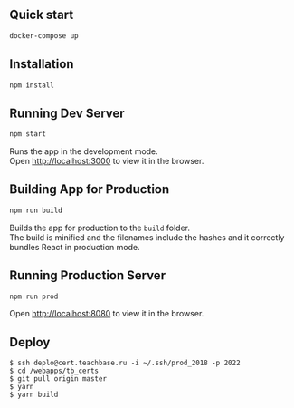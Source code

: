 ## Quick start

```bash
docker-compose up
```

## Installation

```bash
npm install
```

## Running Dev Server

```bash
npm start
```
Runs the app in the development mode.<br>
Open [http://localhost:3000](http://localhost:3000) to view it in the browser.

## Building App for Production

```bash
npm run build
```
Builds the app for production to the `build` folder.<br>
The build is minified and the filenames include the hashes and it correctly bundles React in production mode.

## Running Production Server
```bash
npm run prod
```
Open [http://localhost:8080](http://localhost:8080) to view it in the browser.

## Deploy 
```
$ ssh deplo@cert.teachbase.ru -i ~/.ssh/prod_2018 -p 2022
$ cd /webapps/tb_certs
$ git pull origin master
$ yarn
$ yarn build
```
